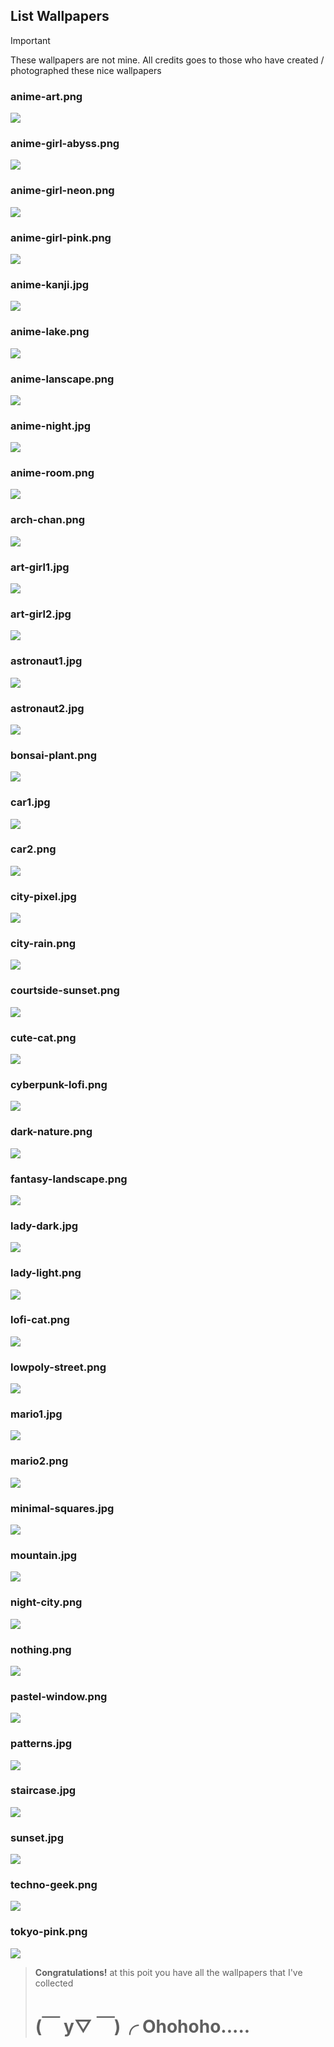 ## List Wallpapers
> [!Important]
> These wallpapers are not mine. All credits goes to those who have created / photographed these nice wallpapers
### anime-art.png
![](wallpapers/anime-art.png)
### anime-girl-abyss.png
![](wallpapers/anime-girl-abyss.png)
### anime-girl-neon.png
![](wallpapers/anime-girl-neon.png)
### anime-girl-pink.png
![](wallpapers/anime-girl-pink.png)
### anime-kanji.jpg
![](wallpapers/anime-kanji.jpg)
### anime-lake.png
![](wallpapers/anime-lake.png)
### anime-lanscape.png
![](wallpapers/anime-lanscape.png)
### anime-night.jpg
![](wallpapers/anime-night.jpg)
### anime-room.png
![](wallpapers/anime-room.png)
### arch-chan.png
![](wallpapers/arch-chan.png)
### art-girl1.jpg
![](wallpapers/art-girl1.jpg)
### art-girl2.jpg
![](wallpapers/art-girl2.jpg)
### astronaut1.jpg
![](wallpapers/astronaut1.jpg)
### astronaut2.jpg
![](wallpapers/astronaut2.jpg)
### bonsai-plant.png
![](wallpapers/bonsai-plant.png)
### car1.jpg
![](wallpapers/car1.jpg)
### car2.png
![](wallpapers/car2.png)
### city-pixel.jpg
![](wallpapers/city-pixel.jpg)
### city-rain.png
![](wallpapers/city-rain.png)
### courtside-sunset.png
![](wallpapers/courtside-sunset.png)
### cute-cat.png
![](wallpapers/cute-cat.png)
### cyberpunk-lofi.png
![](wallpapers/cyberpunk-lofi.png)
### dark-nature.png
![](wallpapers/dark-nature.png)
### fantasy-landscape.png
![](wallpapers/fantasy-landscape.png)
### lady-dark.jpg
![](wallpapers/lady-dark.jpg)
### lady-light.png
![](wallpapers/lady-light.png)
### lofi-cat.png
![](wallpapers/lofi-cat.png)
### lowpoly-street.png
![](wallpapers/lowpoly-street.png)
### mario1.jpg
![](wallpapers/mario1.jpg)
### mario2.png
![](wallpapers/mario2.png)
### minimal-squares.jpg
![](wallpapers/minimal-squares.jpg)
### mountain.jpg
![](wallpapers/mountain.jpg)
### night-city.png
![](wallpapers/night-city.png)
### nothing.png
![](wallpapers/nothing.png)
### pastel-window.png
![](wallpapers/pastel-window.png)
### patterns.jpg
![](wallpapers/patterns.jpg)
### staircase.jpg
![](wallpapers/staircase.jpg)
### sunset.jpg
![](wallpapers/sunset.jpg)
### techno-geek.png
![](wallpapers/techno-geek.png)
### tokyo-pink.png
![](wallpapers/tokyo-pink.png)
> **Congratulations!** at this poit you have all the wallpapers that I've collected
> 
> # (￣ y▽ ￣)╭ Ohohoho.....
